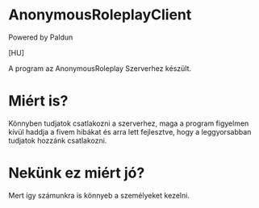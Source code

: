 # AnonymousRoleplayClient

Powered by Paldun

[HU]

A program az AnonymousRoleplay Szerverhez készült.

# Miért is?

Könnyben tudjatok csatlakozni a szerverhez, maga a program figyelmen kívül haddja a fivem hibákat és arra lett fejlesztve, hogy a leggyorsabban tudjatok hozzánk csatlakozni.

# Nekünk ez miért jó?

Mert így számunkra is könnyeb a személyeket kezelni.
